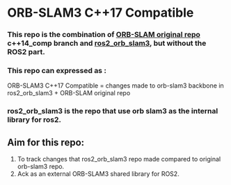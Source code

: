 # ORB-SLAM3 C++17 Compatible

### This repo is the combination of [ORB-SLAM original repo](https://github.com/UZ-SLAMLab/ORB_SLAM3/tree/master) c++14_comp branch and [ros2_orb_slam3](https://github.com/Mechazo11/ros2_orb_slam3/tree/main), but without the ROS2 part.

### This repo can expressed as :
ORB-SLAM3 C++17 Compatible = changes made to orb-slam3 backbone in ros2_orb_slam3 + ORB-SLAM original repo

### ros2_orb_slam3 is the repo that use orb slam3 as the internal library for ros2.

## Aim for this repo: 
1. To track changes that ros2_orb_slam3 repo made compared to original orb-slam3 repo.
2. Ack as an external ORB-SLAM3 shared library for ROS2.
